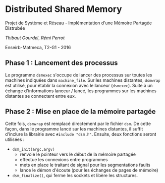# Distributed Shared Memory
Projet de Système et Réseau - Implémentation d'une Mémoire Partagée Distrubée 

*Thibaut Gourdel*, *Rémi Perrot*

Enseirb-Matmeca, T2-G1 - 2016

## Phase 1 : Lancement des processus

Le programme `dsmexec` s'occupe de lancer des processus sur toutes les machines indiquées dans `machine_file`. Sur les machines distantes, `dsmwrap` est utilisé, pour établir la connexion avec le lanceur (`dsmexec`).
Suite à un échange d'informations lanceur / lancé, les programmes sur les machines distantes se connectent entre eux.

## Phase 2 : Mise en place de la mémoire partagée

Cette fois, `dsmwrap` est remplacé directement par le fichier `dsm`. De cette façon, dans le programme lancé sur les machines distantes, il suffit d'inclure la librairie avec `#include "dsm.h"`.
Ensuite, deux fonctions seront utilisées :

* `dsm_init(argc,argv)`
    * renvoie le pointeur vers le début de la mémoire partagée
    * effectue les connexions entre programmes
    * mets en place le traitant de signal pour les segmentations faults
    * lance le démon d'écoute (pour les échanges de pages de mémoire)
* `dsm_finalize()`, qui ferme les sockets et libère les structures.
